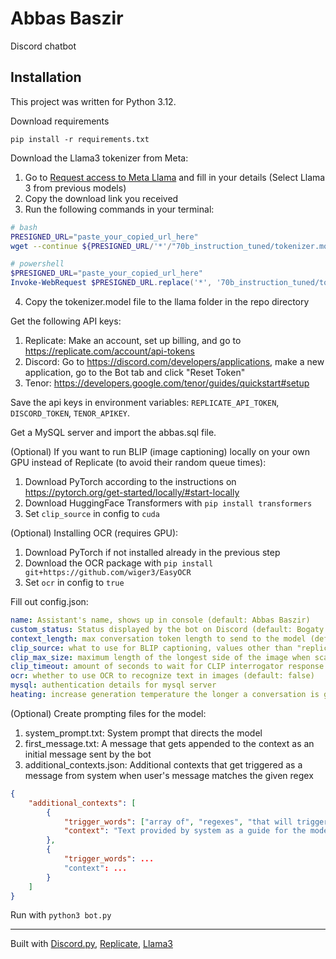 # Abbas Baszir
Discord chatbot
## Installation
This project was written for Python 3.12.

Download requirements
```
pip install -r requirements.txt
```

Download the Llama3 tokenizer from Meta:
1. Go to [Request access to Meta Llama](https://llama.meta.com/llama-downloads) and fill in your details (Select Llama 3 from previous models)
2. Copy the download link you received
3. Run the following commands in your terminal:
```bash
# bash
PRESIGNED_URL="paste_your_copied_url_here"
wget --continue ${PRESIGNED_URL/'*'/"70b_instruction_tuned/tokenizer.model"}
```
```powershell
# powershell
$PRESIGNED_URL="paste_your_copied_url_here"
Invoke-WebRequest $PRESIGNED_URL.replace('*', '70b_instruction_tuned/tokenizer.model') -OutFile "tokenizer.model"
```
4. Copy the tokenizer.model file to the llama folder in the repo directory

Get the following API keys:
1. Replicate: Make an account, set up billing, and go to https://replicate.com/account/api-tokens
2. Discord: Go to https://discord.com/developers/applications, make a new application, go to the Bot tab and click "Reset Token"
3. Tenor: https://developers.google.com/tenor/guides/quickstart#setup

Save the api keys in environment variables: `REPLICATE_API_TOKEN`, `DISCORD_TOKEN`, `TENOR_APIKEY`.

Get a MySQL server and import the abbas.sql file.

(Optional) If you want to run BLIP (image captioning) locally on your own GPU instead of Replicate (to avoid their random queue times):
1. Download PyTorch according to the instructions on https://pytorch.org/get-started/locally/#start-locally
2. Download HuggingFace Transformers with `pip install transformers`
3. Set `clip_source` in config to `cuda`

(Optional) Installing OCR (requires GPU):
1. Download PyTorch if not installed already in the previous step
2. Download the OCR package with `pip install git+https://github.com/wiger3/EasyOCR`
3. Set `ocr` in config to `true`

Fill out config.json:
```yaml
name: Assistant's name, shows up in console (default: Abbas Baszir)
custom_status: Status displayed by the bot on Discord (default: Bogaty szejk)
context_length: max conversation token length to send to the model (default: 2000)
clip_source: what to use for BLIP captioning, values other than "replicate" will assume local installation and will be passed as device to PyTorch (default: replicate)
clip_max_size: maximum length of the longest side of the image when scaling for sending to BLIP captioner (default: 512)
clip_timeout: amount of seconds to wait for CLIP interrogator response from Replicate (ignored if using local BLIP) (default: 10)
ocr: whether to use OCR to recognize text in images (default: false)
mysql: authentication details for mysql server
heating: increase generation temperature the longer a conversation is going on. Higher temperature makes the model output more gibberish. This option exists because it's funny (default: false)
```

(Optional) Create prompting files for the model:
1. system_prompt.txt: System prompt that directs the model
2. first_message.txt: A message that gets appended to the context as an initial message sent by the bot
3. additional_contexts.json: Additional contexts that get triggered as a message from system when user's message matches the given regex
```json
{
    "additional_contexts": [
        {
            "trigger_words": ["array of", "regexes", "that will trigger the context", "case-insensitive"],
            "context": "Text provided by system as a guide for the model when context gets triggered"
        },
        {
            "trigger_words": ...
            "context": ...
        }
    ]
}
```

Run with `python3 bot.py`

---
Built with [Discord.py](https://github.com/Rapptz/discord.py), [Replicate](https://replicate.com), [Llama3](https://llama.meta.com/llama3/)